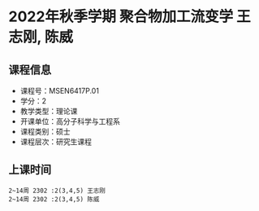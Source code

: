 # 2022年秋季学期 聚合物加工流变学 王志刚, 陈威






## 课程信息

- 课程号：MSEN6417P.01
- 学分：2
- 教学类型：理论课
- 开课单位：高分子科学与工程系
- 课程类别：硕士
- 课程层次：研究生课程

## 上课时间

```
2~14周 2302 :2(3,4,5) 王志刚
2~14周 2302 :2(3,4,5) 陈威
```

